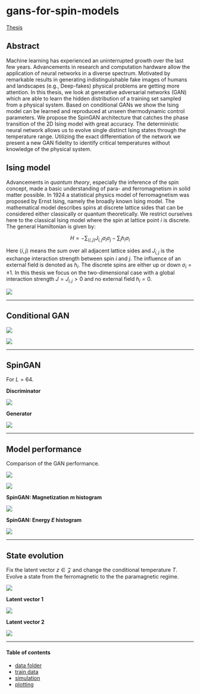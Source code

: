 # gans-for-spin-models 

[Thesis](BaThesis_Fuerrutter_Florian.pdf)

## Abstract
Machine learning has experienced an uninterrupted growth over the last few years. Advancements in research and computation hardware allow the application of neural networks in a diverse spectrum. Motivated by remarkable results in generating indistinguishable fake images of humans and landscapes (e.g., Deep-fakes) physical problems are getting more attention. In this thesis, we look at generative adversarial networks (GAN) which are able to learn the hidden distribution of a training set sampled from a physical system. Based on conditional GANs we show the Ising model can be learned and reproduced at unseen thermodynamic control parameters. We propose the SpinGAN architecture that catches the phase transition of the 2D Ising model with great accuracy. The deterministic neural network allows us to evolve single distinct Ising states through the temperature range. Utilizing the exact differentiation of the network we present a new GAN fidelity to identify critical temperatures without knowledge of the physical system.

## Ising model
Advancements in *quantum theory*, especially the inference of the spin concept, made a basic understanding of para- and ferromagnetism in solid matter possible. In 1924 a statistical physics model of ferromagnetism was proposed by Ernst Ising, namely the broadly known Ising model. The mathematical model describes spins at discrete lattice sides that can be considered either classically or quantum theoretically. We restrict ourselves here to the classical Ising model where the spin at lattice point $i$ is discrete. The general Hamiltonian is given by:

$$H = -\sum_{\left\langle i,j \right\rangle} J_{i, j}  \sigma_i\sigma_j -\sum_{i} h_i \sigma_i$$

Here $\left\langle i,j \right\rangle$ means the sum over all adjacent lattice sides and $J_{i, j}$ is the exchange interaction strength between spin $i$ and $j$. The influence of an external field is denoted as $h_i$. The discrete spins are either up or down $\sigma_i = \pm1$.  In this thesis we focus on the two-dimensional case with a global interaction strength $J=J_{i, j}>0$ and no external field $h_i=0$.


![](/img/spin_lattice.png)

---
## Conditional GAN

![](/img/GAN_cond_concept.png)

![](/img/gan_goal.PNG)

---
## SpinGAN
For $L=64$.

**Discriminator**

![](/img/spinGAN_discriminator.png)

**Generator**

![](/img/spinGAN_generator.png)


---
## Model performance
Comparison of the GAN performance.


![](/img/gan_perf_m_e.png)

![](/img/gan_perf_chi_xi.png)


**SpinGAN: Magnetization $m$ histogram**

![](/img/gan_hist_m.png)

**SpinGAN: Energy $E$ histogram**

![](/img/gan_hist_e.png)


---
## State evolution
Fix the latent vector $z\in\mathcal{Z}$ and change the conditional temperature $T$.  Evolve a state from the ferromagnetic to the the paramagnetic regime.

![](/img/spin_gan_sample_large.png)

**Latent vector 1**

![](/img/state_evolution1.gif)

**Latent vector 2**

![](/img/state_evolution2.gif)

---
#### Table of contents
- [data folder](data)
- [train data](data/train)
- [simulation](simulation)
- [plotting](plotting)
